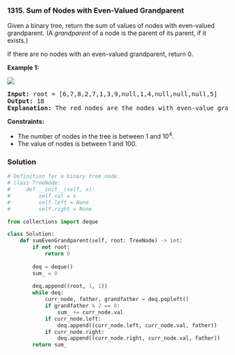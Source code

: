 ### 1315. Sum of Nodes with Even-Valued Grandparent

Given a binary tree, return the sum of values of nodes with even-valued grandparent.  (A _grandparent_ of a node is the parent of its parent, if it exists.)

If there are no nodes with an even-valued grandparent, return 0.

__Example 1:__

<img src="https://assets.leetcode.com/uploads/2019/07/24/1473_ex1.png"></img>

<pre>
<b>Input:</b> root = [6,7,8,2,7,1,3,9,null,1,4,null,null,null,5]
<b>Output:</b> 18
<b>Explanation:</b> The red nodes are the nodes with even-value grandparent while the blue nodes are the even-value grandparents.
</pre>

__Constraints:__
* The number of nodes in the tree is between 1 and 10<sup>4</sup>.
* The value of nodes is between 1 and 100.

### Solution

```Python
# Definition for a binary tree node.
# class TreeNode:
#     def __init__(self, x):
#         self.val = x
#         self.left = None
#         self.right = None

from collections import deque

class Solution:
    def sumEvenGrandparent(self, root: TreeNode) -> int:
        if not root:
            return 0
        
        deq = deque()
        sum_ = 0
        
        deq.append((root, 1, 1))
        while deq:
            curr_node, father, grandfather = deq.popleft()
            if grandfather % 2 == 0:
                sum_ += curr_node.val
            if curr_node.left:
                deq.append((curr_node.left, curr_node.val, father))
            if curr_node.right:
                deq.append((curr_node.right, curr_node.val, father))
        return sum_
```
